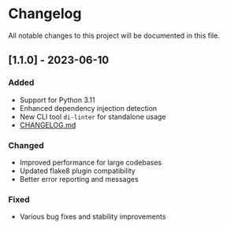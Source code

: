 # Changelog

All notable changes to this project will be documented in this file.

## [1.1.0] - 2023-06-10

### Added
- Support for Python 3.11
- Enhanced dependency injection detection
- New CLI tool `di-linter` for standalone usage
- [CHANGELOG.md](CHANGELOG.md)

### Changed
- Improved performance for large codebases
- Updated flake8 plugin compatibility
- Better error reporting and messages

### Fixed
- Various bug fixes and stability improvements